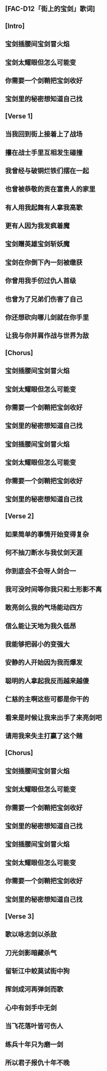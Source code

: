 ## [FAC-D12「街上的宝剑」歌词]
 
## [Intro]
## 宝剑插腰间宝剑冒火焰
## 宝剑太耀眼但怎么可能变
## 你需要一个剑鞘把宝剑收好
## 宝剑里的秘密想知道自己找
## 
## [Verse 1]
## 当我回到街上接着上了战场
## 攥在战士手里互相发生碰撞
## 我曾经与破铜烂铁们摆在一起
## 也曾被恭敬的贡在富贵人的家里
## 有人用我起舞有人拿我高歌
## 更有人因为我发疯着魔
## 宝剑赠英雄宝剑斩妖魔
## 宝剑在你倒下內一刻被缴获
## 你曾用我手仞过仇人首级
## 也曾为了兄弟们伤害了自己
## 你还想砍向哪儿剑就在你手里
## 让我与你并肩作战与世界为敌
## 
## [Chorus]
## 宝剑插腰间宝剑冒火焰
## 宝剑太耀眼但怎么可能变
## 你需要一个剑鞘把宝剑收好
## 宝剑里的秘密想知道自己找
## 宝剑插腰间宝剑冒火焰
## 宝剑太耀眼但怎么可能变
## 你需要一个剑鞘把宝剑收好
## 宝剑里的秘密想知道自己找
## 
## [Verse 2]
## 如果简单的事情开始变得复杂
## 何不抽刀断水与我仗剑天涯
## 你到底会不会呀人剑合一
## 我可没时间等你我只和士形影不离
## 敢亮剑么我的气场能动四方
## 信么能让天地为我久低昂
## 我能够把弱小的变强大
## 安静的人开始因为我而爆发
## 聪明的人拿起我反而越来越傻
## 仁慈的主啊这些可都是你干的
## 看来是时候让我来出手了来亮剑吧
## 请用我来失主打赢了这个赌
## 
## [Chorus]
## 宝剑插腰间宝剑冒火焰
## 宝剑太耀眼但怎么可能变
## 你需要一个剑鞘把宝剑收好
## 宝剑里的秘密想知道自己找
## 宝剑插腰间宝剑冒火焰
## 宝剑太耀眼但怎么可能变
## 你需要一个剑鞘把宝剑收好
## 宝剑里的秘密想知道自己找
## 
## [Verse 3]
## 歌以咏志剑以杀敌
## 刀光剑影暗藏杀气
## 留斩江中蛟莫试街中狗
## 挥剑成河再弹剑而歌
## 心中有剑手中无剑
## 当飞花落叶皆可伤人
## 练兵十年只为磨一剑
## 所以君子报仇十年不晚
